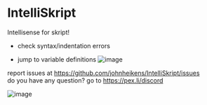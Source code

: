 # IntelliSkript
 Intellisense for skript!

- check syntax/indentation errors

- jump to variable definitions
![image](https://user-images.githubusercontent.com/50964021/204463996-8b9ee466-41a5-45f9-bedd-e3fa9b320771.png)

report issues at https://github.com/johnheikens/IntelliSkript/issues<br>
do you have any question? go to https://pex.li/discord

![image](https://user-images.githubusercontent.com/50964021/204579516-09165dba-7638-4307-a51b-f275c3c20643.png)
